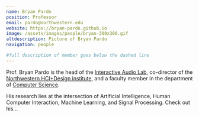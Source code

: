 ```yaml
---
name: Bryan Pardo
position: Professor
email: pardo@northwestern.edu
website: https://bryan-pardo.github.io
image: /assets/images/people/bryan-300x300.gif
altdescription: Picture of Bryan Pardo
navigation: people

#full description of member goes below the dashed line
---
```

Prof. Bryan Pardo is the head of the [Interactive Audio Lab](https://interactiveaudiolab.github.io), co-director of the [Northwestern HCI+Design institute](), and a faculty member in the department of [Computer Science](https://www.mccormick.northwestern.edu/computer-science/).

His research lies at the intersection of Artificial Intelligence, Human Computer Interaction, Machine Learning, and Signal Processing. Check out his... 

